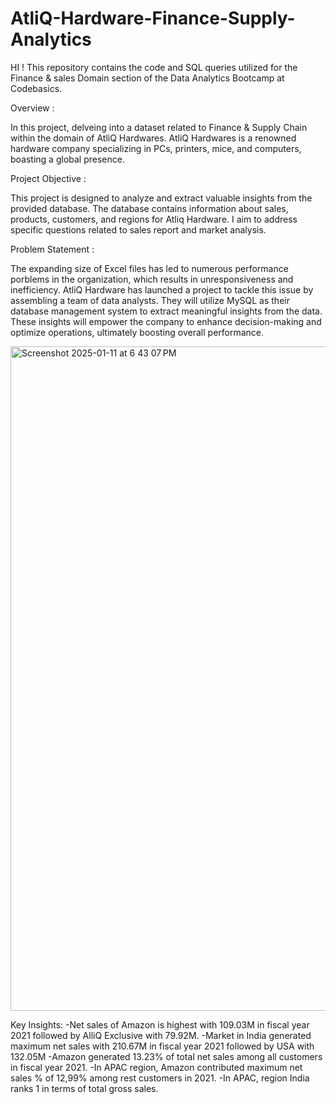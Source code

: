 # AtliQ-Hardware-Finance-Supply-Analytics


HI ! 
This repository contains the code and SQL queries utilized for the Finance & sales Domain section of the Data Analytics Bootcamp at Codebasics.

Overview : 

In this project, delveing into a dataset related to Finance & Supply Chain within the domain of AtliQ Hardwares. AtliQ Hardwares is a renowned hardware company specializing in PCs, printers, mice, and computers, boasting a global presence.

Project Objective :

This project is designed to analyze and extract valuable insights from the provided database. The database contains information about sales, products, customers, and regions for Atliq Hardware. I aim to address specific questions related to sales report and market analysis.

Problem Statement :

The expanding size of Excel files has led to numerous performance porblems in the organization, which results in unresponsiveness and inefficiency. AtliQ Hardware has launched a project to tackle this issue by assembling a team of data analysts. They will utilize MySQL as their database management system to extract meaningful insights from the data. These insights will empower the company to enhance decision-making and optimize operations, ultimately boosting overall performance.

<img width="1063" alt="Screenshot 2025-01-11 at 6 43 07 PM" src="https://github.com/user-attachments/assets/c23e7731-3f91-4acc-aa6d-ef65346bf8bc" />


Key Insights: 
-Net sales of Amazon is highest with 109.03M in fiscal year 2021 followed by AlliQ Exclusive with 79.92M.
-Market in India generated maximum net sales with 210.67M in fiscal year 2021 followed by USA with 132.05M
-Amazon generated 13.23% of total net sales among all customers in fiscal year 2021.
-In APAC region, Amazon contributed maximum net sales % of 12,99% among rest customers in 2021.
-In APAC, region India ranks 1 in terms of total gross sales.
